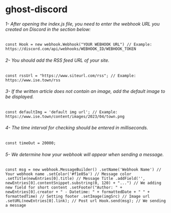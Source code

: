 # ghost-discord

###### 1- After opening the index.js file, you need to enter the webhook URL you created on Discord in the section below:

``const Hook = new webhook.Webhook("YOUR WEBHOOK URL") // Example: https://discord.com/api/webhooks/WEBHOOK_ID/WEBHOOK_TOKEN``

###### 2- You should add the RSS feed URL of your site.

``const rssUrl = "https://www.siteurl.com/rss"; // Example: https://www.ise.town/rss``

###### 3- If the written article does not contain an image, add the default image to be displayed.

``const defaultImg = 'default img url'; // Example: https://www.ise.town/content/images/2023/04/town.png``

###### 4- The time interval for checking should be entered in milliseconds.

``const timeOut = 20000;``

###### 5- We determine how your webhook will appear when sending a message.
``
const msg = new webhook.MessageBuilder()
  .setName('Webhook Name') // Your webhook name
  .setColor('#f1e05a') // Message color
  .setTitle(newEntries[0].title) // Message Title
  .addField('', newEntries[0].contentSnippet.substring(0, 120) + "...") // We adding new field for short content
  .setFooter("Author: " + newEntries[0].creator + " - Datetime: " + formattedDate + " " + formattedTime) // Setting footer
  .setImage(imgSrc) // Image url
  .setURL(newEntries[0].link); // Post url
Hook.send(msg); // We sending a message
``
